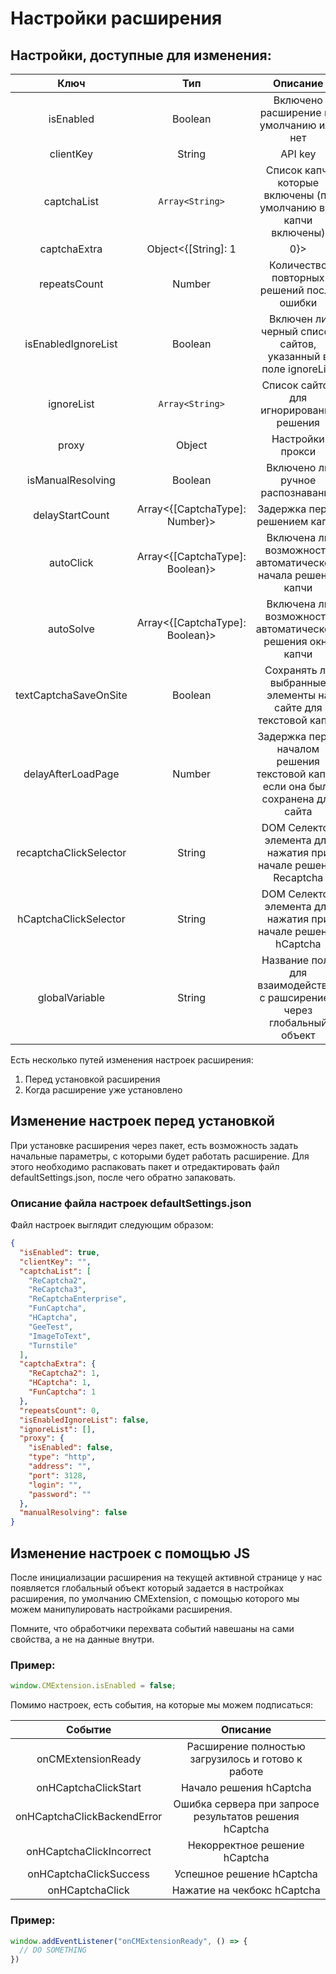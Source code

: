 ﻿# Настройки расширения

## Настройки, доступные для изменения:

|**Ключ**|**Тип**|**Описание**|
| :-: | :-: | :-: |
|isEnabled|Boolean|Включено расширение по умолчанию или нет|
|clientKey|String|API key|
|captchaList|`Array<String>`|Список капч, которые включены (по умолчанию все капчи включены)|
|captchaExtra|Object<{[String]: 1 | 0}>|Список капч, которые можно решать кликами (Token - 0, Click - 1)|
|repeatsCount|Number|Количество повторных решений после ошибки|
|isEnabledIgnoreList|Boolean|Включен ли черный список сайтов, указанный в поле ignoreList|
|ignoreList|`Array<String>`|Список сайтов для игнорирования решения|
|proxy|Object|Настройки прокси|
|isManualResolving|Boolean|Включено ли ручное распознавание|
|delayStartCount|Array<{[CaptchaType]: Number}>|Задержка перед решением капчи|
|autoClick|Array<{[CaptchaType]: Boolean}>|Включена ли возможность автоматического начала решения капчи|
|autoSolve|Array<{[CaptchaType]: Boolean}>|Включена ли возможность автоматического решения окна капчи|
|textCaptchaSaveOnSite|Boolean|Сохранять ли выбранные элементы на сайте для текстовой капчи|
|delayAfterLoadPage|Number|Задержка перед началом решения текстовой капчи, если она была сохранена для сайта |
|recaptchaClickSelector|String|DOM Селектор элемента для нажатия при начале решения Recaptcha|
|hCaptchaClickSelector|String|DOM Селектор элемента для нажатия при начале решения hCaptcha|
|globalVariable|String|Название поля для взаимодействия с рашсирением через глобальный объект|

Есть несколько путей изменения настроек расширения:
1. Перед установкой расширения
1. Когда расширение уже установлено

## Изменение настроек перед установкой

При установке расширения через пакет, есть возможность задать начальные параметры, с которыми будет работать расширение. Для этого необходимо распаковать пакет и отредактировать файл defaultSettings.json, после чего обратно запаковать.

### **Описание файла настроек defaultSettings.json**
Файл настроек выглядит следующим образом:

```json title="defaultSettings.json"
{
  "isEnabled": true,
  "clientKey": "",
  "captchaList": [
    "ReCaptcha2",
    "ReCaptcha3",
    "ReCaptchaEnterprise",
    "FunCaptcha",
    "HCaptcha",
    "GeeTest",
    "ImageToText",
    "Turnstile"
  ],
  "captchaExtra": {
    "ReCaptcha2": 1,
    "HCaptcha": 1,
    "FunCaptcha": 1
  },
  "repeatsCount": 0,
  "isEnabledIgnoreList": false,
  "ignoreList": [],
  "proxy": {
    "isEnabled": false,
    "type": "http",
    "address": "",
    "port": 3128,
    "login": "",
    "password": ""
  },
  "manualResolving": false
}
```
## Измeнение настроек с помощью JS

После инициализации расширения на текущей активной странице у нас появляется глобальный объект который задается в настройках расширения, по умолчанию CMExtension, с помощью которого мы можем манипулировать настройками расширения.

Помните, что обработчики перехвата событий навешаны на сами свойства, а не на данные внутри.
### **Пример:**
```js
window.CMExtension.isEnabled = false;
```
Помимо настроек, есть события, на которые мы можем подписаться:

|**Событие**|**Описание**|
| :-: | :-: |
|onCMExtensionReady|Расширение полностью загрузилось и готово к работе|
|onHCaptchaClickStart|Начало решения hCaptcha|
|onHCaptchaClickBackendError|Ошибка сервера при запросе результатов решения hCaptcha|
|onHCaptchaClickIncorrect|Некорректное решение hCaptcha|
|onHCaptchaClickSuccess|Успешное решение hCaptcha|
|onHCaptchaClick|Нажатие на чекбокс hCaptcha|
### **Пример:**
```js
window.addEventListener("onCMExtensionReady", () => {
  // DO SOMETHING
})
```
